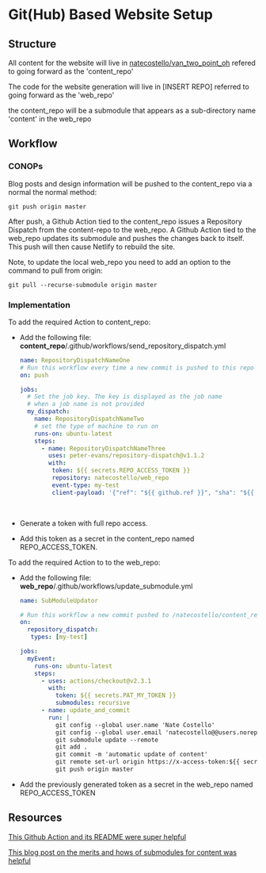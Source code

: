 # Git(Hub) Based Website Setup

## Structure

All content for the website will live in [natecostello/van_two_point_oh](https://github.com/natecostello/van_two_point_oh) refered to going forward as the 'content_repo'

The code for the website generation will live in [INSERT REPO] referred to going forward as the 'web_repo'

the content_repo will be a submodule that appears as a sub-directory name 'content' in the web_repo

## Workflow

### CONOPs

Blog posts and design information will be pushed to the content_repo via a normal the normal method:

```git push origin master```

After push, a Github Action tied to the content_repo issues a Repository Dispatch from the content-repo to the web_repo.  A Github Action tied to the web_repo updates its submodule and pushes the changes back to itself.  This push will then cause Netlify to rebuild the site.

Note, to update the local web_repo you need to add an option to the command to pull from origin:

```git pull --recurse-submodule origin master```

### Implementation

To add the required Action to content_repo:

* Add the following file: **content_repo**/.github/workflows/send_repository_dispatch.yml

  ```YAML
  name: RepositoryDispatchNameOne
  # Run this workflow every time a new commit is pushed to this repo
  on: push
  
  jobs:
    # Set the job key. The key is displayed as the job name
    # when a job name is not provided
    my_dispatch:
      name: RepositoryDispatchNameTwo
      # set the type of machine to run on
      runs-on: ubuntu-latest
      steps:
        - name: RepositoryDispatchNameThree
          uses: peter-evans/repository-dispatch@v1.1.2
          with:
           token: ${{ secrets.REPO_ACCESS_TOKEN }}
           repository: natecostello/web_repo
           event-type: my-test
           client-payload: '{"ref": "${{ github.ref }}", "sha": "${{ github.sha }}"}'
  ```

  ​	

* Generate a token with full repo access.  

* Add this token as a secret in the content_repo named REPO_ACCESS_TOKEN.

To add the required Action to to the web_repo:

* Add the following file: **web_repo**/.github/workflows/update_submodule.yml

  ```YAML
  name: SubModuleUpdator
  
  # Run this workflow a new commit pushed to /natecostello/content_repo
  on:
    repository_dispatch:
     types: [my-test]
  
  jobs:
    myEvent:
      runs-on: ubuntu-latest
      steps:
        - uses: actions/checkout@v2.3.1
          with:
            token: ${{ secrets.PAT_MY_TOKEN }}
            submodules: recursive
        - name: update_and_commit 
          run: |
            git config --global user.name 'Nate Costello'
            git config --global user.email 'natecostello@@users.noreply.github.com'
            git submodule update --remote
            git add .
            git commit -m 'automatic update of content'
            git remote set-url origin https://x-access-token:${{ secrets.REPO_ACCESS_TOKEN }}@github.com/$GITHUB_REPOSITORY
            git push origin master
  ```

* Add the previously generated token as a secret in the web_repo named REPO_ACCESS_TOKEN



## Resources

[This Github Action and its README were super helpful](https://github.com/marketplace/actions/repository-dispatch)

[This blog post on the merits and hows of submodules for content was helpful](https://www.taniarascia.com/git-submodules-private-content/)



